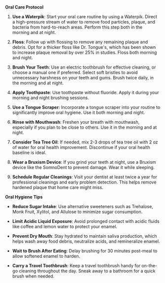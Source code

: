 **Oral Care Protocol**

1. **Use a Waterpik**: Start your oral care routine by using a Waterpik. Direct a high-pressure stream of water to remove food particles, plaque, and bacteria from hard-to-reach areas. Perform this step both in the morning and at night.

2. **Floss**: Follow up with flossing to remove any remaining plaque and debris. Opt for a thicker floss like Dr. Tongue's, which has been shown to increase plaque removal by over 25% in studies. Floss both morning and night.

3. **Brush Your Teeth**: Use an electric toothbrush for effective cleaning, or choose a manual one if preferred. Select soft bristles to avoid unnecessary harshness on your teeth and gums. Brush twice daily, in the morning and at night.

4. **Apply Toothpaste**: Use toothpaste without fluoride. Apply it during your morning and night brushing sessions.

5. **Use a Tongue Scraper**: Incorporate a tongue scraper into your routine to significantly improve oral hygiene. Use it both morning and night.

6. **Rinse with Mouthwash**: Freshen your breath with mouthwash, especially if you plan to be close to others. Use it in the morning and at night.

7. **Consider Tea Tree Oil**: If needed, mix 2-3 drops of tea tree oil with 2 oz of water for oral health improvement. Discontinue if your oral health baseline is ideal.

8. **Wear a Bruxism Device**: If you grind your teeth at night, use a Bruxism device like the SomnoDent to prevent damage. Wear it while sleeping.

9. **Schedule Regular Cleanings**: Visit your dentist at least twice a year for professional cleanings and early problem detection. This helps remove hardened plaque that home care might miss.

**Oral Hygiene Tips**

- **Reduce Sugar Intake**: Use alternative sweeteners such as Trehalose, Monk Fruit, Xylitol, and Allulose to minimize sugar consumption.

- **Limit Acidic Liquid Exposure**: Avoid prolonged contact with acidic fluids like coffee and lemon water to protect your enamel.

- **Prevent Dry Mouth**: Stay hydrated to maintain saliva production, which helps wash away food debris, neutralize acids, and remineralize enamel.

- **Wait to Brush After Eating**: Delay brushing for 30 minutes post-meal to allow softened enamel to harden.

- **Carry a Travel Toothbrush**: Keep a travel toothbrush handy for on-the-go cleaning throughout the day. Sneak away to a bathroom for a quick brush when needed.